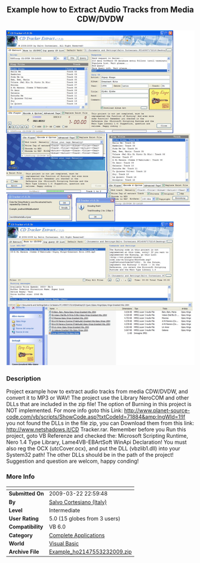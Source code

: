 ﻿<div align="center">

## Example how to Extract Audio Tracks from Media CDW/DVDW

<img src="PIC2009323212444443.jpg">
</div>

### Description

Project example how to extract audio tracks from media CDW/DVDW, and convert it to MP3 or WAV! The project use the Library NeroCOM and other DLLs that are included in the zip file! The option of Burning in this project is NOT implemented. For more info goto this Link: http://www.planet-source-code.com/vb/scripts/ShowCode.asp?txtCodeId=71884&amp;lngWId=1!If you not found the DLLs in the file zip, you can Download them from this link: http://www.netshadows.it/CD Tracker.rar. Remember before you Run this project, goto VB Referenze and checked the: Microsoft Scripting Runtime, Nero 1.4 Type Library, Lame4VB-EBArtSoft WinApi Declaration! You must also reg the OCX (utcCover.ocx), and put the DLL (vbzlib1.dll) into your System32 path! The other DLLs should be in the path of the project! Suggestion and question are welcom, happy conding!
 
### More Info
 


<span>             |<span>
---                |---
**Submitted On**   |2009-03-22 22:59:48
**By**             |[Salvo Cortesiano \(Italy\)](https://github.com/Planet-Source-Code/PSCIndex/blob/master/ByAuthor/salvo-cortesiano-italy.md)
**Level**          |Intermediate
**User Rating**    |5.0 (15 globes from 3 users)
**Compatibility**  |VB 6\.0
**Category**       |[Complete Applications](https://github.com/Planet-Source-Code/PSCIndex/blob/master/ByCategory/complete-applications__1-27.md)
**World**          |[Visual Basic](https://github.com/Planet-Source-Code/PSCIndex/blob/master/ByWorld/visual-basic.md)
**Archive File**   |[Example\_ho2147553232009\.zip](https://github.com/Planet-Source-Code/salvo-cortesiano-italy-example-how-to-extract-audio-tracks-from-media-cdw-dvdw__1-71897/archive/master.zip)








